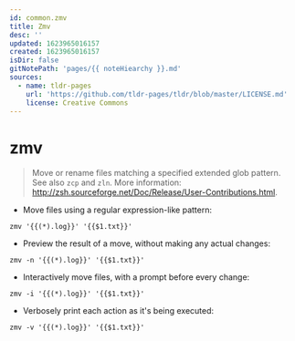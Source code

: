 ```yaml
---
id: common.zmv
title: Zmv
desc: ''
updated: 1623965016157
created: 1623965016157
isDir: false
gitNotePath: 'pages/{{ noteHiearchy }}.md'
sources:
  - name: tldr-pages
    url: 'https://github.com/tldr-pages/tldr/blob/master/LICENSE.md'
    license: Creative Commons
---
```

# zmv

> Move or rename files matching a specified extended glob pattern.
> See also `zcp` and `zln`.
> More information: <http://zsh.sourceforge.net/Doc/Release/User-Contributions.html>.

- Move files using a regular expression-like pattern:

`zmv '{{(*).log}}' '{{$1.txt}}'`

- Preview the result of a move, without making any actual changes:

`zmv -n '{{(*).log}}' '{{$1.txt}}'`

- Interactively move files, with a prompt before every change:

`zmv -i '{{(*).log}}' '{{$1.txt}}'`

- Verbosely print each action as it's being executed:

`zmv -v '{{(*).log}}' '{{$1.txt}}'`

